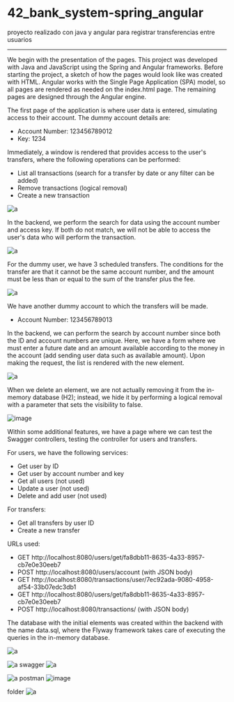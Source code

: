 # 42_bank_system-spring_angular
proyecto realizado con java y angular para registrar transferencias entre usuarios
<hr>
 <p>We begin with the presentation of the pages. This project was developed with Java and JavaScript using the Spring and Angular frameworks. Before starting the project, a sketch of how the pages would look like was created with HTML. Angular works with the Single Page Application (SPA) model, so all pages are rendered as needed on the index.html page. The remaining pages are designed through the Angular engine.</p>

  <p>The first page of the application is where user data is entered, simulating access to their account. The dummy account details are:</p>
  <ul>
    <li>Account Number: 123456789012</li>
    <li>Key: 1234</li>
  </ul>

  <p>Immediately, a window is rendered that provides access to the user's transfers, where the following operations can be performed:</p>
  <ul>
    <li>List all transactions (search for a transfer by date or any filter can be added)</li>
    <li>Remove transactions (logical removal)</li>
    <li>Create a new transaction</li>
  </ul>

![a](https://github.com/josevflores911/42_bank_system-spring_angular/assets/59713685/1abc77df-6516-4d4b-bb27-766981bd9e80)

<p>In the backend, we perform the search for data using the account number and access key. If both do not match, we will not be able to access the user's data who will perform the transaction.</p>

![a](https://github.com/josevflores911/42_bank_system-spring_angular/assets/59713685/329926f9-b877-4692-b076-fcc48c31c186)

<p>For the dummy user, we have 3 scheduled transfers. The conditions for the transfer are that it cannot be the same account number, and the amount must be less than or equal to the sum of the transfer plus the fee.</p>

![a](https://github.com/josevflores911/42_bank_system-spring_angular/assets/59713685/94d0975b-5148-42c4-acdf-342c57f90d31)

<p>We have another dummy account to which the transfers will be made.</p>
<ul>
  <li>Account Number: 123456789013</li>
</ul>
<p>In the backend, we can perform the search by account number since both the ID and account numbers are unique. Here, we have a form where we must enter a future date and an amount available according to the money in the account (add sending user data such as available amount). Upon making the request, the list is rendered with the new element.</p>

![a](https://github.com/josevflores911/42_bank_system-spring_angular/assets/59713685/224ef937-440a-4229-8654-470ea3fc6ed3)

<p>When we delete an element, we are not actually removing it from the in-memory database (H2); instead, we hide it by performing a logical removal with a parameter that sets the visibility to false.</p>

![image](https://github.com/josevflores911/42_bank_system-spring_angular/assets/59713685/437bde84-63ec-4d8b-826c-1c2ec2655d0b)

<p>Within some additional features, we have a page where we can test the Swagger controllers, testing the controller for users and transfers.</p>

<p>For users, we have the following services:</p>
<ul>
  <li>Get user by ID</li>
  <li>Get user by account number and key</li>
  <li>Get all users (not used)</li>
  <li>Update a user (not used)</li>
  <li>Delete and add user (not used)</li>
</ul>

<p>For transfers:</p>
<ul>
  <li>Get all transfers by user ID</li>
  <li>Create a new transfer</li>
</ul>

<p>URLs used:</p>
<ul>
  <li>GET http://localhost:8080/users/get/fa8dbb11-8635-4a33-8957-cb7e0e30eeb7</li>
  <li>POST http://localhost:8080/users/account (with JSON body)</li>
  <li>GET http://localhost:8080/transactions/user/7ec92ada-9080-4958-af54-33b07edc3db1</li>
  <li>GET http://localhost:8080/users/get/fa8dbb11-8635-4a33-8957-cb7e0e30eeb7</li>
  <li>POST http://localhost:8080/transactions/ (with JSON body)</li>
</ul>

<p>The database with the initial elements was created within the backend with the name data.sql, where the Flyway framework takes care of executing the queries in the in-memory database.</p>

![a](https://github.com/josevflores911/42_bank_system-spring_angular/assets/59713685/1d66dc3a-c237-43d4-be89-b30cbfb067fe)

![a](https://github.com/josevflores911/42_bank_system-spring_angular/assets/59713685/feb11586-07a5-44ff-a261-73b48bacd71c)
swagger
![a](https://github.com/josevflores911/42_bank_system-spring_angular/assets/59713685/4e2ef461-4f0c-4c0d-97f6-7f3d5df64a5e)

![a](https://github.com/josevflores911/42_bank_system-spring_angular/assets/59713685/9c2cf3d6-48bc-4b8b-9284-bc0234b3f405)
postman
![image](https://github.com/josevflores911/42_bank_system-spring_angular/assets/59713685/dae8225b-c8ae-4420-82a2-20195a46ebfe)

folder
![a](https://github.com/josevflores911/42_bank_system-spring_angular/assets/59713685/0af8c825-7662-486f-8590-32ec75dd13d3)


